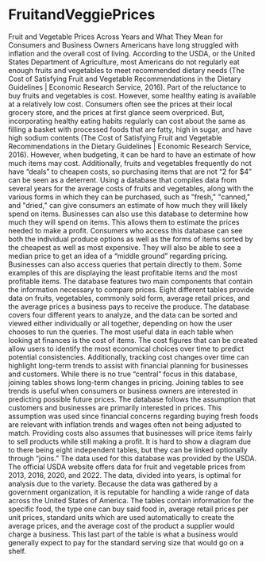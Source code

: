 # FruitandVeggiePrices
Fruit and Vegetable Prices Across Years and What They Mean for Consumers and Business Owners
Americans have long struggled with inflation and the overall cost of living.  According to the USDA, or the United States Department of Agriculture, most Americans do not regularly eat enough fruits and vegetables to meet recommended dietary needs (The Cost of Satisfying Fruit and Vegetable Recommendations in the Dietary Guidelines | Economic Research Service, 2016).  Part of the reluctance to buy fruits and vegetables is cost.  However, some healthy eating is available at a relatively low cost.
	Consumers often see the prices at their local grocery store, and the prices at first glance seem overpriced.  But, incorporating healthy eating habits regularly can cost about the same as filling a basket with processed foods that are fatty, high in sugar, and have high sodium contents (The Cost of Satisfying Fruit and Vegetable Recommendations in the Dietary Guidelines | Economic Research Service, 2016).  However, when budgeting, it can be hard to have an estimate of how much items may cost.  Additionally, fruits and vegetables frequently do not have “deals” to cheapen costs, so purchasing items that are not “2 for $4” can be seen as a deterrent.
Using a database that compiles data from several years for the average costs of fruits and vegetables, along with the various forms in which they can be purchased, such as "fresh," "canned," and "dried," can give consumers an estimate of how much they will likely spend on items.  Businesses can also use this database to determine how much they will spend on items.  This allows them to estimate the prices needed to make a profit.
Consumers who access this database can see both the individual produce options as well as the forms of items sorted by the cheapest as well as most expensive.  They will also be able to see a median price to get an idea of a “middle ground” regarding pricing.  Businesses can also access queries that pertain directly to them.  Some examples of this are displaying the least profitable items and the most profitable items.
	The database features two main components that contain the information necessary to compare prices.  Eight different tables provide data on fruits, vegetables, commonly sold form, average retail prices, and the average prices a business pays to receive the produce.  The database covers four different years to analyze, and the data can be sorted and viewed either individually or all together, depending on how the user chooses to run the queries.  The most useful data in each table when looking at finances is the cost of items. The cost figures that can be created allow users to identify the most economical choices over time to predict potential consistencies.  Additionally, tracking cost changes over time can highlight long-term trends to assist with financial planning for businesses and customers.
	While there is no true “central” focus in this database, joining tables shows long-term changes in pricing.  Joining tables to see trends is useful when consumers or business owners are interested in predicting possible future prices.  The database follows the assumption that customers and businesses are primarily interested in prices.  This assumption was used since financial concerns regarding buying fresh foods are relevant with inflation trends and wages often not being adjusted to match.  Providing costs also assumes that businesses will price items fairly to sell products while still making a profit.  It is hard to show a diagram due to there being eight independent tables, but they can be linked optionally through “joins.”
	The data used for this database was provided by the USDA.  The official USDA website offers data for fruit and vegetable prices from 2013, 2016, 2020, and 2022.  The data, divided into years, is optimal for analysis due to the variety.  Because the data was gathered by a government organization, it is reputable for handling a wide range of data across the United States of America.  The tables contain information for the specific food, the type one can buy said food in, average retail prices per unit prices, standard units which are used automatically to create the average prices, and the average cost of the product a supplier would charge a business.  This last part of the table is what a business would generally expect to pay for the standard serving size that would go on a shelf.  

